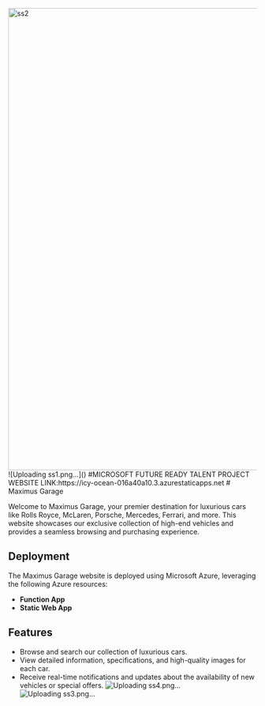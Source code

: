 <img width="935" alt="ss2" src="https://github.com/msujan07/FTR-project/assets/122961926/938a741e-695a-4a34-989c-0025592b873c">
![Uploading ss1.png…]()
#MICROSOFT FUTURE READY TALENT PROJECT
WEBSITE LINK:https://icy-ocean-016a40a10.3.azurestaticapps.net
# Maximus Garage

Welcome to Maximus Garage, your premier destination for luxurious cars like Rolls Royce, McLaren, Porsche, Mercedes, Ferrari, and more. This website showcases our exclusive collection of high-end vehicles and provides a seamless browsing and purchasing experience.

## Deployment

The Maximus Garage website is deployed using Microsoft Azure, leveraging the following Azure resources:

- **Function App**
- **Static Web App**

## Features

- Browse and search our collection of luxurious cars.
- View detailed information, specifications, and high-quality images for each car.
- Receive real-time notifications and updates about the availability of new vehicles or special offers.
![Uploading ss4.png…]()
![Uploading ss3.png…]()


